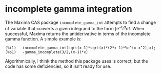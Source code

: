 # incomplete gamma integration
 
The Maxima CAS package `incomplete_gamma_int` attempts to find a change of variable 
that converts a given integrand to the form $\int \mathrm{e}^{-t} t^a \mathrm{d}t$. 
When successful, Maxima returns the antiderivative in terms of the incomplete gamma 
function. A simple example is:
 ~~~~
(%i1)	incomplete_gamma_int(sqrt(x-1)*sqrt(x)*(2*x-1)*%e^(x-x^2),x);
(%o1)	-gamma_incomplete(3/2,(x-1)*x)
 ~~~~
 Algorithmically, I think the method this package uses is correct, but the code has some
 deficiencies, so it isn't ready for use.
